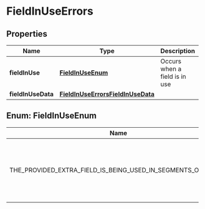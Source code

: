 

# FieldInUseErrors


## Properties

| Name | Type | Description | Notes |
|------------ | ------------- | ------------- | -------------|
|**fieldInUse** | [**FieldInUseEnum**](#FieldInUseEnum) | Occurs when a field is in use |  [optional] |
|**fieldInUseData** | [**FieldInUseErrorsFieldInUseData**](FieldInUseErrorsFieldInUseData.md) |  |  [optional] |



## Enum: FieldInUseEnum

| Name | Value |
|---- | -----|
| THE_PROVIDED_EXTRA_FIELD_IS_BEING_USED_IN_SEGMENTS_OR_FORMS | &quot;The provided extra field is being used in segments or forms&quot; |



